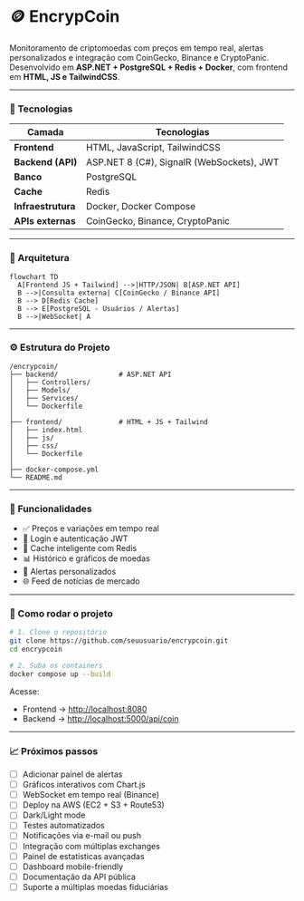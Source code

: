 # 🪙 EncrypCoin

Monitoramento de criptomoedas com preços em tempo real, alertas personalizados e integração com CoinGecko, Binance e CryptoPanic.
Desenvolvido em **ASP.NET + PostgreSQL + Redis + Docker**, com frontend em **HTML, JS e TailwindCSS**.

---

### 🚀 Tecnologias

| Camada             | Tecnologias                               |
| ------------------ | ----------------------------------------- |
| **Frontend**       | HTML, JavaScript, TailwindCSS             |
| **Backend (API)**  | ASP.NET 8 (C#), SignalR (WebSockets), JWT |
| **Banco**          | PostgreSQL                                |
| **Cache**          | Redis                                     |
| **Infraestrutura** | Docker, Docker Compose                    |
| **APIs externas**  | CoinGecko, Binance, CryptoPanic           |

---

### 🧱 Arquitetura

```mermaid
flowchart TD
  A[Frontend JS + Tailwind] -->|HTTP/JSON| B[ASP.NET API]
  B -->|Consulta externa| C[CoinGecko / Binance API]
  B --> D[Redis Cache]
  B --> E[PostgreSQL - Usuários / Alertas]
  B -->|WebSocket| A
```

---

### ⚙️ Estrutura do Projeto

```
/encrypcoin/
├── backend/               # ASP.NET API
│   ├── Controllers/
│   ├── Models/
│   ├── Services/
│   └── Dockerfile
│
├── frontend/              # HTML + JS + Tailwind
│   ├── index.html
│   ├── js/
│   ├── css/
│   └── Dockerfile
│
├── docker-compose.yml
└── README.md
```

---

### 🧠 Funcionalidades

* ✅ Preços e variações em tempo real
* 🔐 Login e autenticação JWT
* 💾 Cache inteligente com Redis
* 📊 Histórico e gráficos de moedas
* 🔔 Alertas personalizados
* 🌐 Feed de notícias de mercado

---

### 🐳 Como rodar o projeto

```bash
# 1. Clone o repositório
git clone https://github.com/seuusuario/encrypcoin.git
cd encrypcoin

# 2. Suba os containers
docker compose up --build
```

Acesse:

* Frontend → [http://localhost:8080](http://localhost:8080)
* Backend → [http://localhost:5000/api/coin](http://localhost:5000/api/coin)

---

### 📈 Próximos passos

* [ ] Adicionar painel de alertas
* [ ] Gráficos interativos com Chart.js
* [ ] WebSocket em tempo real (Binance)
* [ ] Deploy na AWS (EC2 + S3 + Route53)
* [ ] Dark/Light mode
* [ ] Testes automatizados
* [ ] Notificações via e-mail ou push
* [ ] Integração com múltiplas exchanges
* [ ] Painel de estatísticas avançadas
* [ ] Dashboard mobile-friendly
* [ ] Documentação da API pública
* [ ] Suporte a múltiplas moedas fiduciárias
